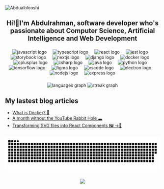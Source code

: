 <img width="1000" alt="Abdualblooshi" src="https://github.com/abdualblooshi/abdualblooshi/assets/34681035/d879025f-da68-4fc5-9016-1d1306d6affa">

###


<h2 align="center">Hi!👋I'm Abdulrahman, software developer who's passionate about Computer Science, Artificial Intelligence and Web Development</p>

###

<div align="center">
  <img src="https://cdn.jsdelivr.net/gh/devicons/devicon/icons/javascript/javascript-original.svg" height="40" alt="javascript logo"  />
  <img width="12" />
  <img src="https://cdn.jsdelivr.net/gh/devicons/devicon/icons/typescript/typescript-original.svg" height="40" alt="typescript logo"  />
  <img width="12" />
  <img src="https://cdn.jsdelivr.net/gh/devicons/devicon/icons/react/react-original.svg" height="40" alt="react logo"  />
  <img width="12" />
  <img src="https://cdn.jsdelivr.net/gh/devicons/devicon/icons/jest/jest-plain.svg" height="40" alt="jest logo"  />
  <img width="12" />
  <img src="https://cdn.jsdelivr.net/gh/devicons/devicon/icons/storybook/storybook-original.svg" height="40" alt="storybook logo"  />
  <img width="12" />
  <img src="https://cdn.jsdelivr.net/gh/devicons/devicon/icons/nextjs/nextjs-original.svg" height="40" alt="nextjs logo"  />
  <img width="12" />
  <img src="https://cdn.jsdelivr.net/gh/devicons/devicon/icons/django/django-plain.svg" height="40" alt="django logo"  />
  <img width="12" />
  <img src="https://cdn.jsdelivr.net/gh/devicons/devicon/icons/docker/docker-original.svg" height="40" alt="docker logo"  />
  <img width="12" />
  <img src="https://cdn.jsdelivr.net/gh/devicons/devicon/icons/cplusplus/cplusplus-original.svg" height="40" alt="cplusplus logo"  />
  <img width="12" />
  <img src="https://cdn.jsdelivr.net/gh/devicons/devicon/icons/csharp/csharp-original.svg" height="40" alt="csharp logo"  />
  <img width="12" />
  <img src="https://cdn.jsdelivr.net/gh/devicons/devicon/icons/java/java-original.svg" height="40" alt="java logo"  />
  <img width="12" />
  <img src="https://cdn.jsdelivr.net/gh/devicons/devicon/icons/python/python-original.svg" height="40" alt="python logo"  />
  <img width="12" />
  <img src="https://cdn.jsdelivr.net/gh/devicons/devicon/icons/tensorflow/tensorflow-original.svg" height="40" alt="tensorflow logo"  />
  <img width="12" />
  <img src="https://cdn.jsdelivr.net/gh/devicons/devicon/icons/figma/figma-original.svg" height="40" alt="figma logo"  />
  <img width="12" />
  <img src="https://cdn.jsdelivr.net/gh/devicons/devicon/icons/vscode/vscode-original.svg" height="40" alt="vscode logo"  />
  <img width="12" />
  <img src="https://cdn.jsdelivr.net/gh/devicons/devicon/icons/electron/electron-original.svg" height="40" alt="electron logo"  />
  <img width="12" />
  <img src="https://cdn.jsdelivr.net/gh/devicons/devicon/icons/nodejs/nodejs-original.svg" height="40" alt="nodejs logo"  />
  <img width="12" />
  <img src="https://cdn.jsdelivr.net/gh/devicons/devicon/icons/express/express-original.svg" height="40" alt="express logo"  />
</div>

###

<div align="center">
  <img src="https://github-readme-stats.vercel.app/api/top-langs?username=abdualblooshi&locale=en&hide_title=true&layout=compact&card_width=320&langs_count=8&theme=blue-green&hide_border=true&order=2" height="150" alt="languages graph"  />
  <img src="https://streak-stats.demolab.com?user=abdualblooshi&locale=en&mode=daily&theme=blue-green&hide_border=true&border_radius=5&date_format=j M[ Y]&order=3" height="150" alt="streak graph"  />
</div>

###

## My lastest blog articles

<!-- BLOG-POST-LIST:START -->
- [What is Docker? 🐋](https://dev.to/abdualblooshi/what-is-docker-4963)
- [A month without the YouTube Rabbit Hole 🕳️](https://dev.to/abdualblooshi/a-month-without-the-youtube-rabbit-hole-49j5)
- [Transforming SVG files into React Components 🖼️ -&gt;🧩](https://dev.to/abdualblooshi/transforming-svg-files-to-react-components-2aan)
<!-- BLOG-POST-LIST:END -->

###

<img src="https://raw.githubusercontent.com/abdualblooshi/abdualblooshi/output/snake.svg" alt="Snake animation" />

###

<div align="center">
  <img src="https://profile-counter.glitch.me/abdualblooshi/count.svg?"  />
</div>

###
